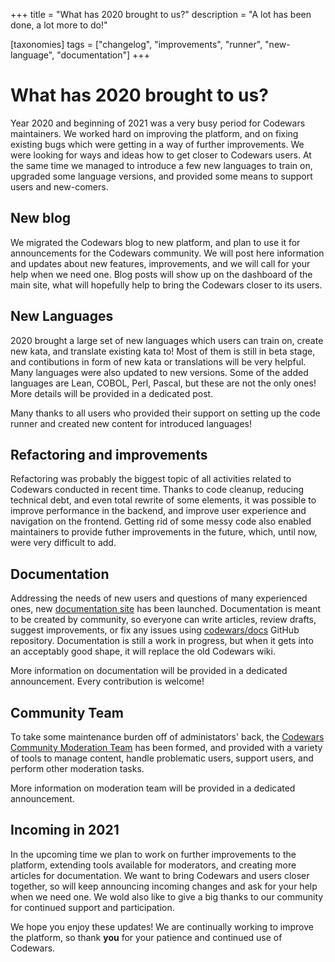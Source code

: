 +++
title = "What has 2020 brought to us?"
description = "A lot has been done, a lot more to do!"

[taxonomies]
tags = ["changelog", "improvements", "runner", "new-language", "documentation"]
+++

# What has 2020 brought to us?

Year 2020 and beginning of 2021 was a very busy period for Codewars maintainers. We worked hard on improving the platform, and on fixing existing bugs which were getting in a way of further improvements. We were looking for ways and ideas how to get closer to Codewars users. At the same time we managed to introduce a few new languages to train on, upgraded some language versions, and provided some means to support users and new-comers.


## New blog

We migrated the Codewars blog to new platform, and plan to use it for announcements for the Codewars community. We will post here information and updates about new features, improvements, and we will call for your help when we need one. Blog posts will show up on the dashboard of the main site, what will hopefully help to bring the Codewars closer to its users.


## New Languages

2020 brought a large set of new languages which users can train on, create new kata, and translate existing kata to! Most of them is still in beta stage, and contibutions in form of new kata or translations will be very helpful. Many languages were also updated to new versions. Some of the added languages are Lean, COBOL, Perl, Pascal, but these are not the only ones! More details will be provided in a dedicated post.

Many thanks to all users who provided their support on setting up the code runner and created new content for introduced languages!


## Refactoring and improvements

Refactoring was probably the biggest topic of all activities related to Codewars conducted in recent time. Thanks to code cleanup, reducing technical debt, and even total rewrite of some elements, it was possible to improve performance in the backend, and improve user experience and navigation on the frontend. Getting rid of some messy code also enabled maintainers to provide futher improvements in the future, which, until now, were very difficult to add.


## Documentation

Addressing the needs of new users and questions of many experienced ones, new [documentation site](https://docs.codewars.com/) has been launched. Documentation is meant to be created by community, so everyone can write articles, review drafts, suggest improvements, or fix any issues using [codewars/docs](https://github.com/codewars/docs) GitHub repository. Documentation is still a work in progress, but when it gets into an acceptably good shape, it will replace the old Codewars wiki.

More information on documentation will be provided in a dedicated announcement. Every contribution is welcome!


## Community Team

To take some maintenance burden off of administators' back, the [Codewars Community Moderation Team](https://docs.codewars.com/community/moderation/#members) has been formed, and provided with a variety of tools to manage content, handle problematic users, support users, and perform other moderation tasks. 

More information on moderation team will be provided in a dedicated announcement.


## Incoming in 2021

In the upcoming time we plan to work on further improvements to the platform, extending tools available for moderators, and creating more articles for documentation. We want to bring Codewars and users closer together, so will keep announcing incoming changes and ask for your help when we need one. We wold also like to give a big thanks to our community for continued support and participation.


We hope you enjoy these updates! We are continually working to improve the platform, so thank **you** for your patience and continued use of Codewars.
